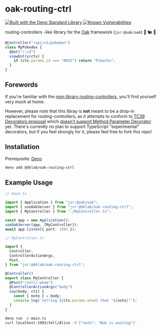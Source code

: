 # oak-routing-ctrl

[![Built with the Deno Standard Library](https://raw.githubusercontent.com/denoland/deno_std/main/badge.svg)](https://jsr.io/@std)
[![Known Vulnerabilities](https://snyk.io/test/github/thesephi/oak-routing-ctrl/badge.svg)](https://snyk.io/test/github/thesephi/oak-routing-ctrl)

routing-controllers -like library for the [Oak](https://jsr.io/@oak/oak)
framework (`jsr:@oak/oak`) 🚗 🐿️ 🦕

```ts
@Controller("/api/v1/pokemon")
class MyPokedex {
  @Get("/:id")
  viewEntry(ctx) {
    if (ctx.params.id === "0025") return "Pikachu";
  }
}
```

## Forewords

If you're familiar with the
[npm library routing-controllers](https://www.npmjs.com/package/routing-controllers),
you'll find yourself very much at home.

However, please note that this libray is **not** meant to be a drop-in
replacement for routing-controllers, as it attempts to conform to
[TC39 Decorators proposal](https://github.com/tc39/proposal-decorators) which
[doesn't support Method Parameter Decorator](https://github.com/tc39/proposal-decorators?tab=readme-ov-file#comparison-with-typescript-experimental-decorators)
yet. There's currently no plan to support TypeScript "experimental" decorators,
but if you feel strongly for it, please feel free to fork this repo!

## Installation

Prerequisite:
[Deno](https://docs.deno.com/runtime/manual/getting_started/installation)

```bash
deno add @dklab/oak-routing-ctrl
```

## Example Usage

```ts
// main.ts

import { Application } from "jsr:@oak/oak";
import { useOakServer } from "jsr:@dklab/oak-routing-ctrl";
import { MyController } from "./MyController.ts";

const app = new Application();
useOakServer(app, [MyController]);
await app.listen({ port: 1993 });
```

```ts
// MyController.ts

import {
  Controller,
  ControllerActionArgs,
  Post,
} from "jsr:@dklab/oak-routing-ctrl";

@Controller()
export class MyController {
  @Post("/tell/:whom")
  @ControllerActionArgs("body")
  say(body, ctx) {
    const { note } = body;
    console.log(`telling ${ctx.params.whom} that "${note}"`);
  }
}
```

```bash
deno run -A main.ts
curl localhost:1993/tell/Alice -d'{"note": "Bob is waiting"}'
```
